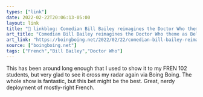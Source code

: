 ```yaml
---
types: ["link"]
date: 2022-02-22T20:06:13-05:00
layout: link
title: "🔗 linkblog: Comedian Bill Bailey reimagines the Doctor Who theme as Belgian jazz | Boing Boing'"
art_title: "Comedian Bill Bailey reimagines the Doctor Who theme as Belgian jazz | Boing Boing"
art_link: "https://boingboing.net/2022/02/22/comedian-bill-bailey-reimagines-the-doctor-who-theme-as-belgian-jazz.html?utm_source=rss"
source: ["boingboing.net"]
tags: ["French","Bill Bailey","Doctor Who"]
---
```

This has been around long enough that I used to show it to my FREN 102 students, but very glad to see it cross my radar again via Boing Boing. The whole show is fantastic, but this bet might be the best. Great, nerdy deployment of mostly-right French.
